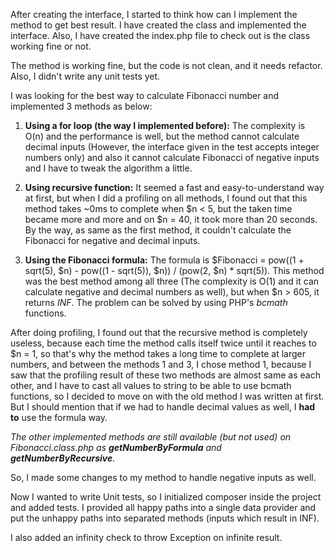 After creating the interface, I started to think how can I implement the method to get best result.
I have created the class and implemented the interface. Also, I have created the index.php file to check out is the class working fine or not.

The method is working fine, but the code is not clean, and it needs refactor. Also, I didn't write any unit tests yet.

I was looking for the best way to calculate Fibonacci number and implemented 3 methods as below:
1. **Using a for loop (the way I implemented before):** The complexity is O(n) and the performance is well, but the
   method cannot calculate decimal inputs (However, the interface given in the test accepts integer numbers
   only) and also it cannot calculate Fibonacci of negative inputs and I have to tweak the algorithm a little.


2. **Using recursive function:** It seemed a fast and easy-to-understand way at first, but when I did
   a profiling on all methods, I found out that this method takes ~0ms to complete when $n < 5, but the taken
   time became more and more and on $n = 40, it took more than 20 seconds. By the way, as same as the first
   method, it couldn't calculate the Fibonacci for negative and decimal inputs.
   

3. **Using the Fibonacci formula:** The formula is $Fibonacci = pow((1 + sqrt(5), $n) - pow((1 - sqrt(5)), $n)) / (pow(2, $n) * sqrt(5)).
   This method was the best method among all three (The complexity is O(1) and it can calculate negative and decimal numbers as well),
   but when $n > 605, it returns *INF*. The problem can be solved by using PHP's *bcmath* functions.
   
After doing profiling, I found out that the recursive method is completely useless, because each time the method calls itself twice
until it reaches to $n = 1, so that's why the method takes a long time to complete at larger numbers, and between the methods 1 and 3,
I chose method 1, because I saw that the profiling result of these two methods are almost same as each other, and I have to cast
all values to string to be able to use bcmath functions, so I decided to move on with the old method I was written at first. But I
should mention that if we had to handle decimal values as well, I **had to** use the formula way.

*The other implemented methods are still available (but not used) on Fibonacci.class.php as **getNumberByFormula** and **getNumberByRecursive**.*

So, I made some changes to my method to handle negative inputs as well.

Now I wanted to write Unit tests, so I initialized composer inside the project and added tests. I provided all happy paths into a single
data provider and put the unhappy paths into separated methods (inputs which result in INF).

I also added an infinity check to throw Exception on infinite result.